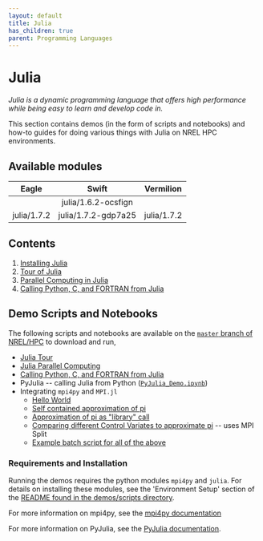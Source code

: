 ```yaml
---
layout: default
title: Julia
has_children: true
parent: Programming Languages
---
```


# Julia

*Julia is a dynamic programming language that offers high performance while being easy to learn and develop code in.*

This section contains demos (in the form of scripts and notebooks) and how-to guides for doing various things with Julia on NREL HPC environments.

## Available modules

| Eagle                                | Swift          | Vermilion |
|:------------------------------------:|:--------------:|:----------------:|
|                                      |julia/1.6.2-ocsfign ||  
julia/1.7.2                            |julia/1.7.2-gdp7a25 |julia/1.7.2 |   

## Contents

1. [Installing Julia](julia_install.md)
2. [Tour of Julia](julia_tour.md)
3. [Parallel Computing in Julia](julia_parallel.md)
4. [Calling Python, C, and FORTRAN from Julia](julia_ccall_pycall.md)

## Demo Scripts and Notebooks

The following scripts and notebooks are available on the [`master` branch of NREL/HPC](https://github.com/NREL/HPC) to download and run,

* [Julia Tour](https://github.com/NREL/HPC/blob/master/languages/julia/julia-tutorial/source-notebooks/Julia-Tuor.ipynb)
* [Julia Parallel Computing](https://github.com/NREL/HPC/blob/master/languages/julia/julia-tutorial/source-notebooks/Julia-Parallel-Computing.ipynb)
* [Calling Python, C, and FORTRAN from Julia](https://github.com/NREL/HPC/blob/master/languages/julia/julia-tutorial/source-notebooks/Julia-Calling-Python-C-Tutorial.ipynb)
* PyJulia -- calling Julia from Python ([`PyJulia_Demo.ipynb`](https://github.com/NREL/HPC/tree/master/languages/julia/demos/notebooks))
* Integrating `mpi4py` and `MPI.jl`
    * [Hello World](https://github.com/NREL/HPC/blob/master/languages/julia/demos/scripts/mpi_jl_hello_world.py)
    * [Self contained approximation of pi](https://github.com/NREL/HPC/blob/master/languages/julia/demos/scripts/mpi_jl_pi.py)
    * [Approximation of pi as "library" call](https://github.com/NREL/HPC/blob/master/languages/julia/demos/scripts/mpi_jl_pi_as_lib.py)
    * [Comparing different Control Variates to approximate pi](https://github.com/NREL/HPC/blob/master/languages/julia/demos/scripts/mpi_jl_cv_pi.py) -- uses MPI Split
    * [Example batch script for all of the above](https://github.com/NREL/HPC/blob/master/languages/julia/demos/scripts/run_demo.sh)

### Requirements and Installation

Running the demos requires the python modules `mpi4py` and `julia`. For details on installing these modules, see the 'Environment Setup' section of the [README found in the demos/scripts directory](demos/scripts/README.md).

For more information on mpi4py, see the [mpi4py documentation](https://mpi4py.readthedocs.io/en/stable/)

For more information on PyJulia, see the [PyJulia documentation](https://pyjulia.readthedocs.io/en/latest/installation.html).
